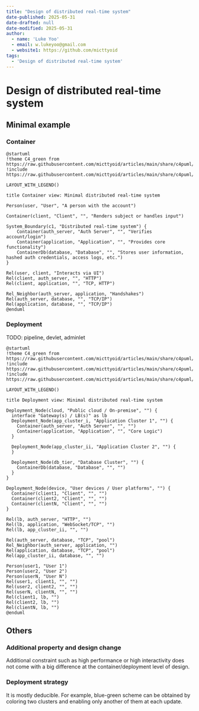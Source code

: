 ```yaml
---
title: "Design of distributed real-time system"
date-published: 2025-05-31
date-drafted: null
date-modified: 2025-05-31
author:
  - name: 'Luke Yoo'
  - email: w.lukeyoo@gmail.com
  - website1: https://github.com/micttyoid
tags:
  - 'Design of distributed real-time system'
---
```


# Design of distributed real-time system

## Minimal example

### Container

```[c4plantuml]
@startuml
!theme C4_green from https://raw.githubusercontent.com/micttyoid/articles/main/share/c4puml/themes
!include https://raw.githubusercontent.com/micttyoid/articles/main/share/c4puml/C4_Container.puml

LAYOUT_WITH_LEGEND()

title Container view: Minimal distributed real-time system

Person(user, "User", "A person with the account")

Container(client, "Client", "", "Renders subject or handles input")

System_Boundary(c1, "Distributed real-time system") {
    Container(auth_server, "Auth Server", "", "Verifies account/login")
    Container(application, "Application", "", "Provides core functionality")
    ContainerDb(database, "Database", "", "Stores user information, hashed auth credentials, access logs, etc.")
}

Rel(user, client, "Interacts via UI")
Rel(client, auth_server, "", "HTTP")
Rel(client, application, "", "TCP, HTTP")

Rel_Neighbor(auth_server, application, "Handshakes")
Rel(auth_server, database, "", "TCP/IP")
Rel(application, database, "", "TCP/IP")
@enduml
```

### Deployment

TODO: pipeline, devlet, adminlet

```[c4plantuml]
@startuml
!theme C4_green from https://raw.githubusercontent.com/micttyoid/articles/main/share/c4puml/themes
!include https://raw.githubusercontent.com/micttyoid/articles/main/share/c4puml/C4_Container.puml
!include https://raw.githubusercontent.com/micttyoid/articles/main/share/c4puml/C4_Deployment.puml

LAYOUT_WITH_LEGEND()

title Deployment view: Minimal distributed real-time system

Deployment_Node(cloud, "Public cloud / On-premise", "") {
  interface "Gateway(s) / LB(s)" as lb
  Deployment_Node(app_cluster_i, "Application Cluster 1", "") {
    Container(auth_server, "Auth Server", "", "")
    Container(application, "Application", "", "Core Logic")
  }

  Deployment_Node(app_cluster_ii, "Application Cluster 2", "") {
  }

  Deployment_Node(db_tier, "Database Cluster", "") {
    ContainerDb(database, "Database", "", "")
  }
}

Deployment_Node(device, "User devices / User platforms", "") {
  Container(client1, "Client", "", "")
  Container(client2, "Client", "", "")
  Container(clientN, "Client", "", "")
}

Rel(lb, auth_server, "HTTP", "")
Rel(lb, application, "WebSocket/TCP", "")
Rel(lb, app_cluster_ii, "", "")

Rel(auth_server, database, "TCP", "pool")
Rel_Neighbor(auth_server, application, "")
Rel(application, database, "TCP", "pool")
Rel(app_cluster_ii, database, "", "")

Person(user1, "User 1")
Person(user2, "User 2")
Person(userN, "User N")
Rel(user1, client1, "", "")
Rel(user2, client2, "", "")
Rel(userN, clientN, "", "")
Rel(client1, lb, "")
Rel(client2, lb, "")
Rel(clientN, lb, "")
@enduml
```

## Others

### Additional property and design change

Additional constraint such as high performance or high interactivity does not
come with a big difference at the container/deployment level of design.

### Deployment strategy

It is mostly deducible. For example, blue-green scheme can be obtained by 
coloring two clusters and enabling only another of them at each update.
